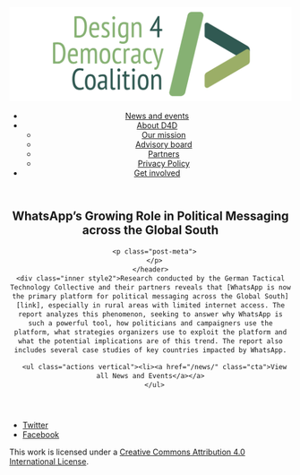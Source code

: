 <!DOCTYPE html>
<html lang="en_US"><head>
  <meta charset="utf-8">
  <meta http-equiv="X-UA-Compatible" content="IE=edge">
  <meta name="viewport" content="width=device-width, initial-scale=1">
  <link rel="apple-touch-icon" sizes="180x180" href="/assets/favicon/apple-touch-icon.png">
  <link rel="icon" type="image/png" sizes="32x32" href="/assets/favicon/favicon-32x32.png">
  <link rel="icon" type="image/png" sizes="16x16" href="/assets/favicon/favicon-16x16.png">
  <link rel="manifest" href="/site.webmanifest">
  <link rel="mask-icon" href="/assets/favicon/safari-pinned-tab.svg" color="#5bbad5">
  <meta name="msapplication-TileColor" content="#00aba9">
  <meta name="theme-color" content="#ffffff">

  
  <!-- Begin Jekyll SEO tag v2.4.0 -->
<title>WhatsApp’s Growing Role in Political Messaging across the Global South | D4D Coalition</title>
<meta name="generator" content="Jekyll v3.7.3" />
<meta property="og:title" content="WhatsApp’s Growing Role in Political Messaging across the Global South" />
<meta property="og:locale" content="en_US" />
<meta name="description" content="Research conducted by the German Tactical Technology Collective and their partners reveals that WhatsApp is now the primary platform for political messaging across the Global South, especially in rural areas with limited internet access. The report analyzes this phenomenon, seeking to answer why WhatsApp is such a powerful tool, how politicians and campaigners use the platform, what strategies organizers use to exploit the platform and what the potential implications are of this trend. The report also includes several case studies of key countries impacted by WhatsApp." />
<meta property="og:description" content="Research conducted by the German Tactical Technology Collective and their partners reveals that WhatsApp is now the primary platform for political messaging across the Global South, especially in rural areas with limited internet access. The report analyzes this phenomenon, seeking to answer why WhatsApp is such a powerful tool, how politicians and campaigners use the platform, what strategies organizers use to exploit the platform and what the potential implications are of this trend. The report also includes several case studies of key countries impacted by WhatsApp." />
<link rel="canonical" href="https://d4dcoalition.org/news/WhatsApps-Growing-Role-in-Political-Messaging-across-the-Global-South.html" />
<meta property="og:url" content="https://d4dcoalition.org/news/WhatsApps-Growing-Role-in-Political-Messaging-across-the-Global-South.html" />
<meta property="og:site_name" content="D4D Coalition" />
<meta property="og:type" content="article" />
<meta property="article:published_time" content="2018-07-03T00:00:00-04:00" />
<meta name="twitter:card" content="summary" />
<meta name="twitter:site" content="@design4dem" />
<meta name="google-site-verification" content="" />
<script type="application/ld+json">
{"description":"Research conducted by the German Tactical Technology Collective and their partners reveals that WhatsApp is now the primary platform for political messaging across the Global South, especially in rural areas with limited internet access. The report analyzes this phenomenon, seeking to answer why WhatsApp is such a powerful tool, how politicians and campaigners use the platform, what strategies organizers use to exploit the platform and what the potential implications are of this trend. The report also includes several case studies of key countries impacted by WhatsApp.","@type":"BlogPosting","url":"https://d4dcoalition.org/news/WhatsApps-Growing-Role-in-Political-Messaging-across-the-Global-South.html","publisher":{"@type":"Organization","logo":{"@type":"ImageObject","url":"https://d4dcoalition.org/assets/img/logos/d4d-logo.png"}},"headline":"WhatsApp’s Growing Role in Political Messaging across the Global South","dateModified":"2018-07-03T00:00:00-04:00","datePublished":"2018-07-03T00:00:00-04:00","mainEntityOfPage":{"@type":"WebPage","@id":"https://d4dcoalition.org/news/WhatsApps-Growing-Role-in-Political-Messaging-across-the-Global-South.html"},"@context":"http://schema.org"}</script>
<!-- End Jekyll SEO tag -->

  <link rel="stylesheet" href="/tarteaucitron/css/tarteaucitron.css">
  <link rel="stylesheet" href="/assets/main.css">

  <link type="application/atom+xml" rel="alternate" href="https://d4dcoalition.org/feed.xml" title="D4D Coalition" />

</head>
<body>
  <!-- Wrapper -->
  <div id="wrapper"><header class="" role="banner" id="header">
    <!-- Logo -->
    <div class="logo">
      <a class="site-title" rel="author" href="/"><img src="/assets/img/d4d-logo.png" alt="D4D Coalition" /></a>
    </div><!-- to do: figure out how to manage dropdown -->
      <!-- Nav -->
      <nav id="nav"><ul><li class="current">
            <a class="page-link" href="/news/">
              News and events
            </a></li><li class="">
            <a class="page-link icon fa-angle-down" href="/areas-focus/">
              About D4D
            </a><ul><li>
                  <a href="/areas-focus/">
                    Our mission
                  </a>
              </li><li>
                  <a href="/advisory-board/">
                    Advisory board
                  </a>
              </li><li>
                  <a href="/tech-supporting-partners/">
                    Partners
                  </a>
              </li><li>
                  <a href="/privacy-policy.html">
                    Privacy Policy
                  </a>
              </li></ul></li><li class="">
            <a class="page-link" href="/join-us/">
              Get involved
            </a></li></ul></nav></header>
<section class="main alt event" aria-label="Content">
    <header>
      <h2 class="post-title">WhatsApp’s Growing Role in Political Messaging across the Global South</h2>
      

      <p class="post-meta">
      </p>
    </header>
    <div class="inner style2">Research conducted by the German Tactical Technology Collective and their partners reveals that [WhatsApp is now the primary platform for political messaging across the Global South][link], especially in rural areas with limited internet access. The report analyzes this phenomenon, seeking to answer why WhatsApp is such a powerful tool, how politicians and campaigners use the platform, what strategies organizers use to exploit the platform and what the potential implications are of this trend. The report also includes several case studies of key countries impacted by WhatsApp.


[link]: https://ourdataourselves.tacticaltech.org/posts/whatsapp/



      <ul class="actions vertical"><li><a href="/news/" class="cta">View all News and Events</a></a>
      </ul>
  </div>
</section>
<footer id="footer" class="accent3">
  <ul class="icons">
    <li><a href="https://twitter.com/design4dem" class="icon alt fa-twitter"><span class="label">Twitter</span></a></li>
    <li><a href="https://www.facebook.com/Design4Democracy" class="icon alt fa-facebook"><span class="label">Facebook</span></a></li>
    <!--li><a href="#" class="icon alt fa-instagram"><span class="label">Instagram</span></a></li>
    <li><a href="#" class="icon alt fa-github"><span class="label">GitHub</span></a></li>
    <li><a href="#" class="icon alt fa-phone"><span class="label">Phone</span></a></li>
    <li><a href="#" class="icon alt fa-envelope-o"><span class="label">Email</span></a></li-->
  </ul>
  <p class="copyright">This work is licensed under a <a rel="license" href="http://creativecommons.org/licenses/by/4.0/">Creative Commons Attribution 4.0 International License</a>.</p>
</footer>
</div><!-- /wrapper -->
  <!-- Scripts -->
    <script src="/assets/js/scripts.min.js"></script><script src="/tarteaucitron/tarteaucitron.js"></script>
    <script type="text/javascript">
    (function($) {
      $(document).ready(function(){
        tarteaucitron.init({
          "hashtag": "#tarteaucitron", /* Automatically open the panel with the hashtag */
          "highPrivacy": false, /* disabling the auto consent feature on navigation? */
          "orientation": "top", /* the big banner should be on 'top' or 'bottom'? */
          "adblocker": false, /* Display a message if an adblocker is detected */
          "showAlertSmall": true, /* show the small banner on bottom right? */
          "cookieslist": true, /* Display the list of cookies installed ? */
          "removeCredit": false, /* remove the credit link? */
          //"cookieDomain": ".example.com" /* Domain name on which the cookie for the subdomains will be placed */
        });
      });
    })(jQuery);
    </script><script type="text/javascript">
  tarteaucitron.user.analyticsUa = 'UA-120811815-1';
  tarteaucitron.user.analyticsMore = function () { /* add here your optionnal ga.push() */ };
  (tarteaucitron.job = tarteaucitron.job || []).push('analytics');
</script></body>

</html>
